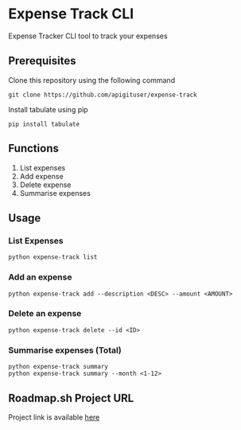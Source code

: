 # Expense Track CLI
Expense Tracker CLI tool to track your expenses

## Prerequisites
Clone this repository using the following command
  ```
  git clone https://github.com/apigituser/expense-track
  ```
Install tabulate using pip
  ```
  pip install tabulate
  ```

## Functions
1. List expenses
2. Add expense
3. Delete expense
4. Summarise expenses

## Usage

### List Expenses
  ```
  python expense-track list
  ```
### Add an expense
  ```
  python expense-track add --description <DESC> --amount <AMOUNT>
  ```
### Delete an expense
  ```
  python expense-track delete --id <ID>
  ```
### Summarise expenses (Total)
  ```
  python expense-track summary
  python expense-track summary --month <1-12>
  ```
## Roadmap.sh Project URL
Project link is available [here](https://roadmap.sh/projects/github-user-activity)
